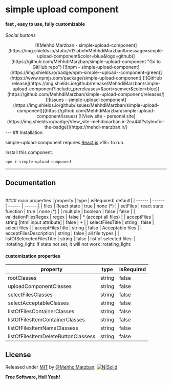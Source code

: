 # simple upload component
#### fast , easy to use, fully customizable
_Social buttons_
<div align="center">
[![MehhdiMarzban - simple-upload-component](https://img.shields.io/static/v1?label=MehhdiMarzban&message=simple-upload-component&color=blue&logo=github)](https://github.com/MehhdiMarzban/simple-upload-component "Go to GitHub repo")
[![npm - simple-upload-component](https://img.shields.io/badge/npm-simple--upload--component-green)](https://www.npmjs.com/package/simple-upload-component)
[![GitHub release](https://img.shields.io/github/release/MehhdiMarzban/simple-upload-component?include_prereleases=&sort=semver&color=blue)](https://github.com/MehhdiMarzban/simple-upload-component/releases/)
[![issues - simple-upload-component](https://img.shields.io/github/issues/MehhdiMarzban/simple-upload-component)](https://github.com/MehhdiMarzban/simple-upload-component/issues)
[![View site - personal site](https://img.shields.io/badge/View_site-mehdimarban.ir-2ea44f?style=for-the-badge)](https://mehdi-marzban.ir/)
</div>
---
## Installation

simple-upload-component requires [React.js](https://reactjs.org/) v18+ to run.

Install this component.

```sh
npm i simple-upload-component
```
---
## Documentation
<br />
#### main properties
| property | type | isRequired| default|
| ------ | ------ | ------ | ------ |
| files | React state | true | none (*) |
| setFiles | react state function | true | none (*) |
| multiple | boolean | false | false |
| validationFilesRegex | regex | false | * (accept all files) |
| acceptFiles | string [html input attribute] | false | * |
| selectFilesTitle | string | false | select files |
| acceptFilesTitle | string | false | Acceptable files |
| acceptFilesDescription | string | false | all file types |
| listOfSelecetedFilesTitle | string | false | list of selected files: |
:rotating_light: If state not set, it will not work :rotating_light:

#### customization properties

| property | type | isRequired |
| ------ | ------ | ------ | 
| rootClasses | string | false | 
| uploadComponentClasses | string | false | 
| selectFilesClasses | string | false | 
| selectAcceptableClasses | string | false |
| listOfFilesContainerClasses | string | false | 
| listOfFilesItemContainerClasses | string | false | 
| listOfFilesItemNameClassess | string | false | 
| listOfFilesItemDeleteButtonClassess | string | false |
## License

Released under [MIT](/LICENSE) by [@MehhdiMarzban](https://github.com/MehhdiMarzban).
[![N|Solid](https://cldup.com/dTxpPi9lDf.thumb.png)](https://nodesource.com/products/nsolid)

**Free Software, Hell Yeah!**
